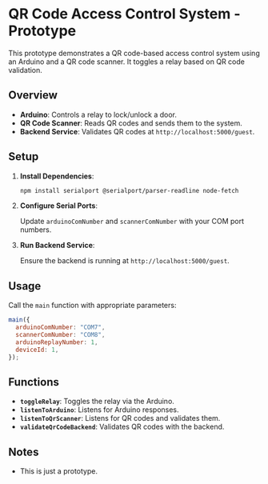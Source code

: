 # QR Code Access Control System - Prototype

This prototype demonstrates a QR code-based access control system using an Arduino and a QR code scanner. It toggles a relay based on QR code validation.

## Overview

- **Arduino**: Controls a relay to lock/unlock a door.
- **QR Code Scanner**: Reads QR codes and sends them to the system.
- **Backend Service**: Validates QR codes at `http://localhost:5000/guest`.

## Setup

1. **Install Dependencies**:

   ```bash
   npm install serialport @serialport/parser-readline node-fetch
   ```

2. **Configure Serial Ports**:

   Update `arduinoComNumber` and `scannerComNumber` with your COM port numbers.

3. **Run Backend Service**:

   Ensure the backend is running at `http://localhost:5000/guest`.

## Usage

Call the `main` function with appropriate parameters:

```javascript
main({
  arduinoComNumber: "COM7",
  scannerComNumber: "COM8",
  arduinoReplayNumber: 1,
  deviceId: 1,
});
```

## Functions

- **`toggleRelay`**: Toggles the relay via the Arduino.
- **`listenToArduino`**: Listens for Arduino responses.
- **`listenToQrScanner`**: Listens for QR codes and validates them.
- **`validateQrCodeBackend`**: Validates QR codes with the backend.

## Notes

- This is just a prototype.